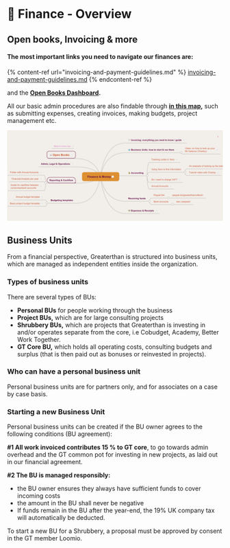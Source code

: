 # 💸 Finance - Overview

## Open books, Invoicing & more

#### The most important links you need to navigate our finances are:&#x20;

{% content-ref url="invoicing-and-payment-guidelines.md" %}
[invoicing-and-payment-guidelines.md](invoicing-and-payment-guidelines.md)
{% endcontent-ref %}

and the [**Open Books Dashboard**](https://airtable.com/appT4LEFfkKzgOJzg/pags0tWKdYN9CnUiB?E03fM=recISqtOYSrFI61b9\&yVqfL=recqzt40pzAGDs9lV)**.**&#x20;

All our basic admin procedures are also findable through [**in this map**](https://www.mindmeister.com/1195542438?t=LYHjk2g2DM)**,** such as submitting expenses, creating invoices, making budgets, project management etc.&#x20;

![](<../.gitbook/assets/image (10) (1).png>)

## Business Units

From a financial perspective, Greaterthan is structured into business units, which are managed as independent entities inside the organization.&#x20;

### Types of business units

There are several types of BUs:&#x20;

* **Personal BUs** for people working through the business
* **Project BUs,** which are for large consulting projects&#x20;
* **Shrubbery BUs,** which are projects that Greaterthan is investing in and/or operates separate from the core, i.e Cobudget, Academy, Better Work Together.
* **GT Core BU,** which holds all operating costs, consulting budgets and surplus (that is then paid out as bonuses or reinvested in projects).

### Who can have a personal business unit

Personal business units are for partners only, and for associates on a case by case basis.&#x20;

### Starting a new Business Unit

Personal business units can be created if the BU owner agrees to the following conditions (BU agreement):&#x20;

**#1 All work invoiced contributes 15 % to GT core**, to go towards admin overhead and the GT common pot for investing in new projects, as laid out in our financial agreement.

**#2 The BU is managed responsibly:**&#x20;

* the BU owner ensures they always have sufficient funds to cover incoming costs&#x20;
* the amount in the BU shall never be negative
* If funds remain in the BU after the year-end, the 19% UK company tax will automatically be deducted.&#x20;

To start a new BU for a Shrubbery, a proposal must be approved by consent in the GT member Loomio.
